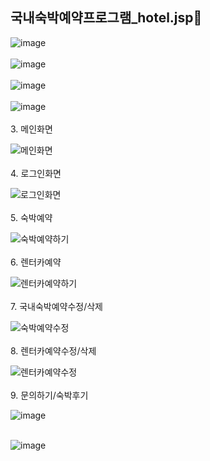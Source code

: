 ## 국내숙박예약프로그램_hotel.jsp👋

![image](https://github.com/user-attachments/assets/3b547e74-e6cf-4c97-bb17-7f9d5a14e785)
<br>
<br>
![image](https://github.com/user-attachments/assets/9198485a-2494-4582-b8a9-b1859b84ef66)
<br>
<br>
![image](https://github.com/user-attachments/assets/1d15950e-ce0b-4975-88fb-462235d812e5)
<br>
<br>
![image](https://github.com/user-attachments/assets/91d346e9-dadb-416c-aee8-2ac2bc659469)
<br>
<br>
3. 메인화면

![메인화면](https://github.com/user-attachments/assets/14aa163d-74d2-4be4-82bb-6cfc4e473945)
<br>
<br>
4. 로그인화면

![로그인화면](https://github.com/user-attachments/assets/ea82186a-3a70-45d1-8486-f88b039f2573)
<br>
<br>
5.  숙박예약

![숙박예약하기](https://github.com/user-attachments/assets/53ed23fb-5db0-4cd8-b553-58a53d628f56)
<br>
<br>
6. 렌터카예약

![렌터카예약하기](https://github.com/user-attachments/assets/c3778f06-aebd-49bc-ba5d-94f9ee071656)
<br>
<br>
7. 국내숙박예약수정/삭제

![숙박예약수정](https://github.com/user-attachments/assets/7fc326b1-6fc0-40dc-b4c4-f883154877a7)
<br>
<br>
8. 렌터카예약수정/삭제

![렌터카예약수정](https://github.com/user-attachments/assets/67c843b9-926c-4a45-9d11-df6b726a2ae9)
<br>
<br>
9. 문의하기/숙박후기

![image](https://github.com/user-attachments/assets/54c52c2a-f8ce-469f-b5ec-27f606e3d27a)
<br>
<br>

![image](https://github.com/user-attachments/assets/f595e122-8150-4dd7-beb8-d5dadb566d4b)
<br>
<br>


